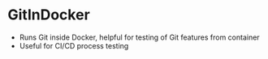 # GitInDocker
- Runs Git inside Docker, helpful for testing of Git features from container
- Useful for CI/CD process testing

